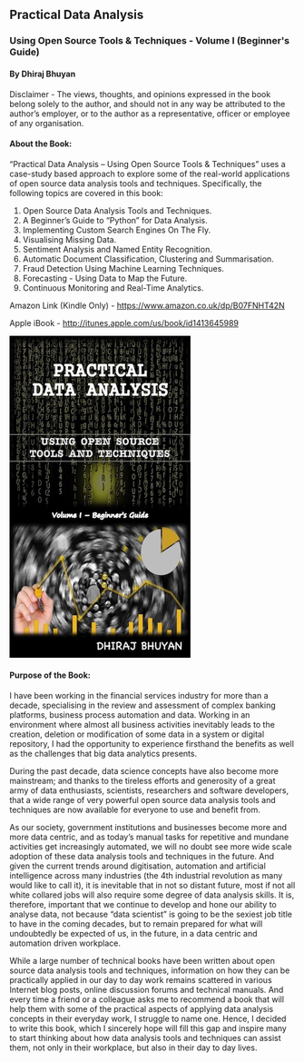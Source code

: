 ## Practical Data Analysis
### Using Open Source Tools & Techniques - Volume I (Beginner's Guide)
#### By Dhiraj Bhuyan

Disclaimer - The views, thoughts, and opinions expressed in the book belong solely to the author, and should not in any way be attributed to the author’s employer, or to the author as a representative, officer or employee of any organisation.

#### About the Book:
“Practical Data Analysis – Using Open Source Tools & Techniques” uses a case-study based approach to explore some of the real-world applications of open source data analysis tools and techniques. Specifically, the following topics are covered in this book:

1.	Open Source Data Analysis Tools and Techniques.
2.	A Beginner’s Guide to “Python” for Data Analysis.
3.	Implementing Custom Search Engines On The Fly.
4.	Visualising Missing Data.
5.	Sentiment Analysis and Named Entity Recognition.
6.	Automatic Document Classification, Clustering and Summarisation.
7.	Fraud Detection Using Machine Learning Techniques.
8.	Forecasting - Using Data to Map the Future.
9.	Continuous Monitoring and Real-Time Analytics.

Amazon Link (Kindle Only) - https://www.amazon.co.uk/dp/B07FNHT42N

Apple iBook - http://itunes.apple.com/us/book/id1413645989

<p align="left">
  <img src="bookcover.jpeg" title="book cover">
</p>

#### Purpose of the Book:
I have been working in the financial services industry for more than a decade, specialising in the review and assessment of complex banking platforms, business process automation and data. Working in an environment where almost all business activities inevitably leads to the creation, deletion or modification of some data in a system or digital repository, I had the opportunity to experience firsthand the benefits as well as the challenges that big data analytics presents.

During the past decade, data science concepts have also become more mainstream; and thanks to the tireless efforts and generosity of a great army of data enthusiasts, scientists, researchers and software developers, that a wide range of very powerful open source data analysis tools and techniques are now available for everyone to use and benefit from.

As our society, government institutions and businesses become more and more data centric, and as today’s manual tasks for repetitive and mundane activities get increasingly automated, we will no doubt see more wide scale adoption of these data analysis tools and techniques in the future. And given the current trends around digitisation, automation and artificial intelligence across many industries (the 4th industrial revolution as many would like to call it), it is inevitable that in not so distant future, most if not all white collared jobs will also require some degree of data analysis skills. It is, therefore, important that we continue to develop and hone our ability to analyse data, not because “data scientist” is going to be the sexiest job title to have in the coming decades, but to remain prepared for what will undoubtedly be expected of us, in the future, in a data centric and automation driven workplace.

While a large number of technical books have been written about open source data analysis tools and techniques, information on how they can be practically applied in our day to day work remains scattered in various Internet blog posts, online discussion forums and technical manuals. And every time a friend or a colleague asks me to recommend a book that will help them with some of the practical aspects of applying data analysis concepts in their everyday work, I struggle to name one. Hence, I decided to write this book, which I sincerely hope will fill this gap and inspire many to start thinking about how data analysis tools and techniques can assist them, not only in their workplace, but also in their day to day lives.

